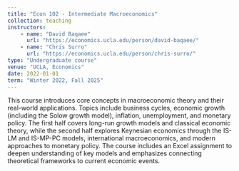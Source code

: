 ```yaml
---
title: "Econ 102 - Intermediate Macroeconomics"
collection: teaching
instructors: 
    - name: "David Baqaee"
      url: "https://economics.ucla.edu/person/david-baqaee/"
    - name: "Chris Surro"
      url: "https://economics.ucla.edu/person/chris-surro/"
type: "Undergraduate course"
venue: "UCLA, Economics"
date: 2022-01-01
term: "Winter 2022, Fall 2025"
---
```

This course introduces core concepts in macroeconomic theory and their
real-world applications. Topics include business cycles, economic growth
(including the Solow growth model), inflation, unemployment, and monetary
policy. The first half covers long-run growth models and classical economic
theory, while the second half explores Keynesian economics through the IS-LM
and IS-MP-PC models, international macroeconomics, and modern approaches to
monetary policy. The course includes an Excel assignment to deepen
understanding of key models and emphasizes connecting theoretical frameworks to
current economic events.
